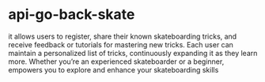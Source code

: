 # api-go-back-skate
it allows users to register, share their known skateboarding tricks, and receive feedback or tutorials for mastering new tricks. Each user can maintain a personalized list of tricks, continuously expanding it as they learn more. Whether you’re an experienced skateboarder or a beginner, empowers you to explore and enhance your skateboarding skills
